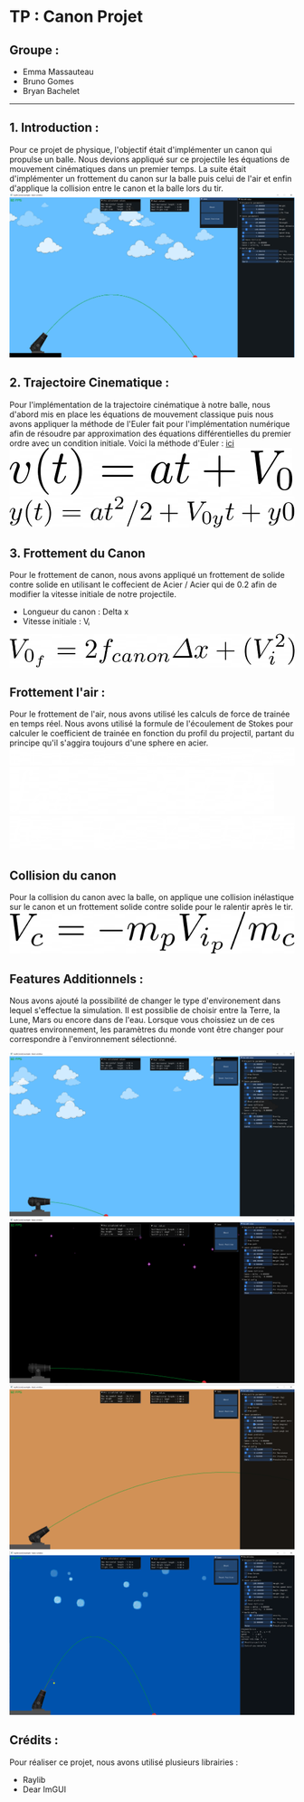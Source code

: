 <html>
<link  href="style.css" rel="stylesheet">

<div class = body>
<h1> TP : Canon Projet </h1>
<h2> Groupe : </h2>  

<div class= name>
    <ul>
        <li>Emma Massauteau
        <li>Bruno Gomes
        <li>Bryan Bachelet
    </ul>
</div>

<hr>
<h2> 1. Introduction : </h2>
<div class = intro>
    <div class = description>
Pour ce projet de physique, l'objectif était d'implémenter un canon qui propulse un balle. Nous devions appliqué sur ce projectile les équations de mouvement cinématiques dans un premier temps. La suite était d'implémenter un frottement du canon sur la balle puis celui de l'air et enfin d'applique la collision entre le canon et la balle lors du tir.
 </div>
    <div class = imageProject>
<img src = "Images/Project1.png">
    </div>
</div>

<div class = Chapter>
    <h2> 2. Trajectoire Cinematique :</h2>
    <div class = cinematique>
        <div class = description>
            Pour l'implémentation de la trajectoire cinématique à notre balle, nous d'abord mis en place les équations de mouvement classique puis nous avons appliquer la méthode de l'Euler fait pour l'implémentation numérique afin de résoudre par approximation des équations différentielles du premier ordre avec un condition initiale. Voici la méthode d'Euler : <a href = "https://fr.wikipedia.org/wiki/M%C3%A9thode_d%27Euler"> ici </a>
        </div>
        <div class = imageProject>
            <div class = img1> 
                <img src = "Images/Formule3.png" alt ="Formule">
            </div>
            <img src = "Images/Formule4.png" alt ="Formule">
        </div>
    </div>
</div>


<div class = Chapter>
    <h2> 3. Frottement du Canon</h2>
    <div class = intro>
        <div class = description>
        Pour le frottement de canon, nous avons appliqué un frottement de solide contre solide en utilisant le coffecient de Acier / Acier qui de 0.2 afin de modifier la vitesse initiale de notre projectile.
        <ul>
        <li> Longueur du canon : Delta x
        <li> Vitesse initiale : V&#7522;
        </ul>
        </div>
        <div class = imageProject>
            <img src = "Images/Formule5.png" alt ="Formule">
        </div>
    </div>
</div>

<div class = Chapter>
    <h2> Frottement l'air : </h2>
    <div class = intro>
        Pour le frottement de l'air, nous avons utilisé les calculs de force de trainée en temps réel.
        Nous avons utilisé la formule de l'écoulement de Stokes pour calculer le coefficient de trainée en fonction du profil du projectil, partant du principe qu'il s'aggira toujours d'une sphere en acier.
    </div>
    <div class = imageProject>
    <img src = "Images/Formule8W.png" alt ="Formule">
    <img src = "Images/Formule2.png" alt ="Formule">
    <img src = "Images/Formule1.png" alt ="Formule">
    </div>
</div>


<div class = Chapter>
<h2> Collision du canon </h2>  
 <div class = intro>
        <div class = description>
            Pour la collision du canon avec la balle, on applique une collision inélastique sur le canon et un frottement solide contre solide pour le ralentir après le tir. 
        </div>
    <div class = imageProject>
        <img src = "Images/Formule7.png" alt ="Formule">
    </div>
</div>

<div class = Chapter>
<h2> Features Additionnels : </h2>

Nous avons ajouté la possibilité de changer le type d'environement dans lequel s'effectue la simulation. Il est possiblie de choisir entre la Terre, la Lune, Mars ou encore dans de l'eau. Lorsque vous choissiez un de ces quatres environnement, les paramètres du monde vont être changer pour correspondre à l'environnement sélectionné.

<div class = imageEnv>
        <img src = "Images/Project2.png" alt ="Formule">
        <img src = "Images/Project3.png" alt ="Formule">
        <img src = "Images/Project4.png" alt ="Formule">
        <img src = "Images/Project5.png" alt ="Formule">
    </div>
</div>
<div class = Chapter>
<h2> Crédits : </h2>
Pour réaliser ce projet, nous avons utilisé plusieurs librairies : 
<ul>
    <li> Raylib 
    <li> Dear ImGUI
</ul>
</div>
</body>
</html>

